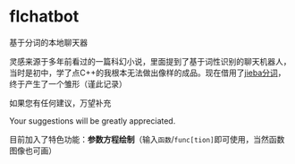 # flchatbot
基于分词的本地聊天器

灵感来源于多年前看过的一篇科幻小说，里面提到了基于词性识别的聊天机器人，当时是初中，学了点C++的我根本无法做出像样的成品。现在借用了[jieba分词](https://github.com/fxsjy/jieba)，终于产生了一个雏形（谨此记录）

如果您有任何建议，万望补充

Your suggestions will be greatly appreciated.

目前加入了特色功能：**参数方程绘制**（输入`函数`/`func[tion]`即可使用，当然函数图像也可画）
